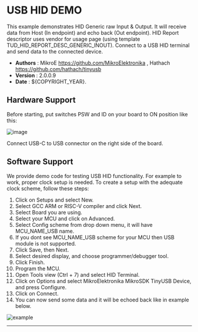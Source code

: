 # USB HID DEMO

This example demonstrates HID Generic raw Input & Output. It will receive data from Host (In endpoint) and echo back (Out endpoint). HID Report descriptor uses vendor for usage page (using template TUD_HID_REPORT_DESC_GENERIC_INOUT). Connect to a USB HID terminal and send data to the connected device.

- **Authors**     : MikroE https://github.com/MikroElektronika
                  , Hathach https://github.com/hathach/tinyusb
- **Version**     : 2.0.0.9
- **Date**        : ${COPYRIGHT_YEAR}.

## Hardware Support

Before starting, put switches PSW and ID on your board to ON position like this:

![image](https://download.mikroe.com/images/click_for_ide/board-uni-ds-v8-usb.png)

Connect USB-C to USB connector on the right side of the board.

## Software Support

We provide demo code for testing USB HID functionality.
For example to work, proper clock setup is needed. To create a setup with the adequate clock scheme, follow these steps:

1. Click on Setups and select New.
2. Select GCC ARM or RISC-V compiler and click Next.
3. Select Board you are using.
4. Select your MCU and click on Advanced.
5. Select Config scheme from drop down menu, it will have MCU_NAME_USB name.
6. If you dont see MCU_NAME_USB scheme for your MCU then USB module is not supported.
7. Click Save, then Next.
8. Select desired display, and choose programmer/debugger tool.
9. Click Finish.
10. Program the MCU.
11. Open Tools view (Ctrl + 7) and select HID Terminal.
12. Click on Options and select MikroElektronika MikroSDK TinyUSB Device, and press Configure.
13. Click on Connect.
14. You can now send some data and it will be echoed back like in example below.

![example](https://download.mikroe.com/images/click_for_ide/demo-usb-hid.png)

---
